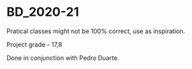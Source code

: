 # BD_2020-21

Pratical classes might not be 100% correct, use as inspiration.

Project grade - 17,8

Done in conjunction with Pedro Duarte.
